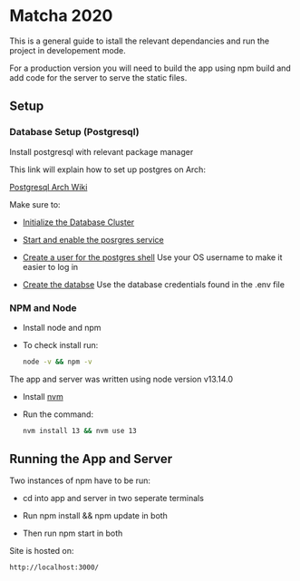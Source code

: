 # Matcha 2020

This is a general guide to istall the relevant dependancies and run the project in developement mode.

For a production version you will need to build the app using npm build and add code for the server to serve the static files.

## Setup

### Database Setup (Postgresql)

Install postgresql with relevant package manager

This link will explain how to set up postgres on Arch:

[Postgresql Arch Wiki](https://wiki.archlinux.org/index.php/PostgreSQL)

Make sure to:

- [Initialize the Database Cluster](https://wiki.archlinux.org/index.php/PostgreSQL)

- [Start and enable the posrgres service](https://wiki.archlinux.org/index.php/Systemd#Using_units)

- [Create a user for the postgres shell](https://wiki.archlinux.org/index.php/PostgreSQL)
	Use your OS username to make it easier to log in

- [Create the databse](https://wiki.archlinux.org/index.php/PostgreSQL)
	Use the database credentials found in the .env file

### NPM and Node

- Install node and npm

- To check install run:
	```bash
	node -v && npm -v
	```

The app and server was written using node version v13.14.0

- Install [nvm](https://github.com/nvm-sh/nvm)

- Run the command:
	```bash
	nvm install 13 && nvm use 13
	```

## Running the App and Server

Two instances of npm have to be run:
- cd into app and server in two seperate terminals

- Run npm install && npm update in both

- Then run npm start in both

Site is hosted on:

	http://localhost:3000/
